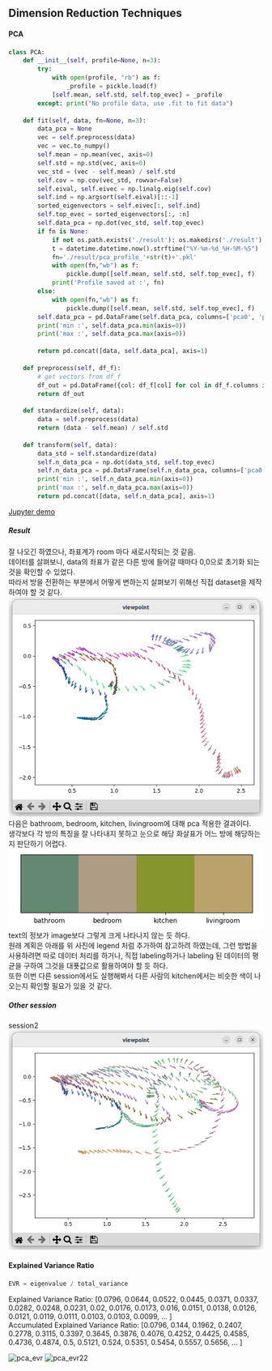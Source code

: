 ## Dimension Reduction Techniques

#### PCA
```python
class PCA:
    def __init__(self, profile=None, n=3):
        try:
            with open(profile, "rb") as f:
                _profile = pickle.load(f)
            [self.mean, self.std, self.top_evec] = _profile
        except: print("No profile data, use .fit to fit data")

    def fit(self, data, fn=None, n=3):
        data_pca = None
        vec = self.preprocess(data)
        vec = vec.to_numpy()
        self.mean = np.mean(vec, axis=0)
        self.std = np.std(vec, axis=0)
        vec_std = (vec - self.mean) / self.std
        self.cov = np.cov(vec_std, rowvar=False)
        self.eival, self.eivec = np.linalg.eig(self.cov)
        self.ind = np.argsort(self.eival)[::-1]
        sorted_eigenvectors = self.eivec[:, self.ind]
        self.top_evec = sorted_eigenvectors[:, :n]
        self.data_pca = np.dot(vec_std, self.top_evec)
        if fn is None:
            if not os.path.exists('./result'): os.makedirs('./result')
            t = datetime.datetime.now().strftime("%Y-%m-%d_%H-%M-%S")
            fn='./result/pca_profile_'+str(t)+'.pkl'
            with open(fn,"wb") as f:
                pickle.dump([self.mean, self.std, self.top_evec], f)
            print('Profile saved at :', fn)
        else: 
            with open(fn,"wb") as f:
                pickle.dump([self.mean, self.std, self.top_evec], f)
        self.data_pca = pd.DataFrame(self.data_pca, columns=['pca0', 'pca1', 'pca2'])
        print('min :', self.data_pca.min(axis=0))
        print('max :', self.data_pca.max(axis=0))
        
        return pd.concat([data, self.data_pca], axis=1)

    def preprocess(self, df_f):
        # get vectors from df_f
        df_out = pd.DataFrame({col: df_f[col] for col in df_f.columns if isinstance(col, int)})
        return df_out

    def standardize(self, data):
        data = self.preprocess(data)
        return (data - self.mean) / self.std
    
    def transform(self, data):
        data_std = self.standardize(data)
        self.n_data_pca = np.dot(data_std, self.top_evec)
        self.n_data_pca = pd.DataFrame(self.n_data_pca, columns=['pca0', 'pca1', 'pca2'])
        print('min :', self.n_data_pca.min(axis=0))
        print('max :', self.n_data_pca.max(axis=0))
        return pd.concat([data, self.n_data_pca], axis=1)
```
[Jupyter demo](https://github.com/blu-y/cmap/blob/main/ex/dim_reduct_pca.ipynb)  
  
##### Result
잘 나오긴 하였으나, 좌표계가 room 마다 새로시작되는 것 같음.  
데이터를 살펴보니, data의 좌표가 같은 다른 방에 들어갈 때마다 0,0으로 초기화 되는 것을 확인할 수 있었다.  
따라서 방을 전환하는 부분에서 어떻게 변하는지 살펴보기 위해선 직접 dataset을 제작하여야 할 것 같다.  
![result](../result/semi_exp/pca_viewpoint.png)  
다음은 bathroom, bedroom, kitchen, livingroom에 대해 pca 적용한 결과이다.  
생각보다 각 방의 특징을 잘 나타내지 못하고 눈으로 해당 화살표가 어느 방에 해당하는지 판단하기 어렵다.  
![result](../result/semi_exp/pca_label.png)  
text의 정보가 image보다 그렇게 크게 나타나지 않는 듯 하다.  
원래 계획은 아래를 위 사진에 legend 처럼 추가하여 참고하려 하였는데, 그런 방법을 사용하려면 따로 데이터 처리를 하거나, 직접 labeling하거나 labeling 된 데이터의 평균을 구하여 그것을 대푯값으로 활용하여야 할 듯 하다.  
또한 이번 다른 session에서도 실행해봐서 다른 사람의 kitchen에서는 비슷한 색이 나오는지 확인할 필요가 있을 것 같다.  
##### Other session
session2  
![result](../result/semi_exp/pca_viewpoint_s2.png) 


#### Explained Variance Ratio
```python
EVR = eigenvalue / total_variance
```
Explained Variance Ratio: [0.0796, 0.0644, 0.0522, 0.0445, 0.0371, 0.0337, 0.0282, 0.0248, 0.0231, 0.02, 0.0176, 0.0173, 0.016, 0.0151, 0.0138, 0.0126, 0.0121, 0.0119, 0.0111, 0.0103, 0.0103, 0.0099, ... ]  
Accumulated Explained Variance Ratio: [0.0796, 0.144, 0.1962, 0.2407, 0.2778, 0.3115, 0.3397, 0.3645, 0.3876, 0.4076, 0.4252, 0.4425, 0.4585, 0.4736, 0.4874, 0.5, 0.5121, 0.524, 0.5351, 0.5454, 0.5557, 0.5656, ... ]  

![pca_evr](../image/pca_evr.png) 
![pca_evr22](../image/pca_evr22.png) 
